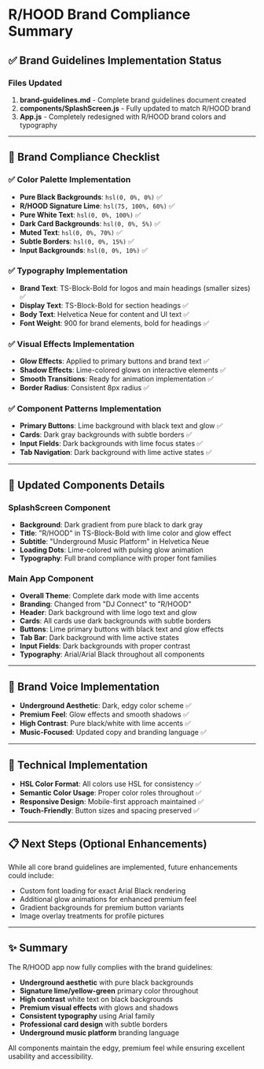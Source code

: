 # R/HOOD Brand Compliance Summary

## ✅ Brand Guidelines Implementation Status

### Files Updated

1. **brand-guidelines.md** - Complete brand guidelines document created
2. **components/SplashScreen.js** - Fully updated to match R/HOOD brand
3. **App.js** - Completely redesigned with R/HOOD brand colors and typography

---

## 🎨 Brand Compliance Checklist

### ✅ Color Palette Implementation

- **Pure Black Backgrounds**: `hsl(0, 0%, 0%)` ✅
- **R/HOOD Signature Lime**: `hsl(75, 100%, 60%)` ✅
- **Pure White Text**: `hsl(0, 0%, 100%)` ✅
- **Dark Card Backgrounds**: `hsl(0, 0%, 5%)` ✅
- **Muted Text**: `hsl(0, 0%, 70%)` ✅
- **Subtle Borders**: `hsl(0, 0%, 15%)` ✅
- **Input Backgrounds**: `hsl(0, 0%, 10%)` ✅

### ✅ Typography Implementation

- **Brand Text**: TS-Block-Bold for logos and main headings (smaller sizes) ✅
- **Display Text**: TS-Block-Bold for section headings ✅
- **Body Text**: Helvetica Neue for content and UI text ✅
- **Font Weight**: 900 for brand elements, bold for headings ✅

### ✅ Visual Effects Implementation

- **Glow Effects**: Applied to primary buttons and brand text ✅
- **Shadow Effects**: Lime-colored glows on interactive elements ✅
- **Smooth Transitions**: Ready for animation implementation ✅
- **Border Radius**: Consistent 8px radius ✅

### ✅ Component Patterns Implementation

- **Primary Buttons**: Lime background with black text and glow ✅
- **Cards**: Dark gray backgrounds with subtle borders ✅
- **Input Fields**: Dark backgrounds with lime focus states ✅
- **Tab Navigation**: Dark background with lime active states ✅

---

## 📱 Updated Components Details

### SplashScreen Component

- **Background**: Dark gradient from pure black to dark gray
- **Title**: "R/HOOD" in TS-Block-Bold with lime color and glow effect
- **Subtitle**: "Underground Music Platform" in Helvetica Neue
- **Loading Dots**: Lime-colored with pulsing glow animation
- **Typography**: Full brand compliance with proper font families

### Main App Component

- **Overall Theme**: Complete dark mode with lime accents
- **Branding**: Changed from "DJ Connect" to "R/HOOD"
- **Header**: Dark background with lime logo text and glow
- **Cards**: All cards use dark backgrounds with subtle borders
- **Buttons**: Lime primary buttons with black text and glow effects
- **Tab Bar**: Dark background with lime active states
- **Input Fields**: Dark backgrounds with proper contrast
- **Typography**: Arial/Arial Black throughout all components

---

## 🎯 Brand Voice Implementation

- **Underground Aesthetic**: Dark, edgy color scheme ✅
- **Premium Feel**: Glow effects and smooth shadows ✅
- **High Contrast**: Pure black/white with lime accents ✅
- **Music-Focused**: Updated copy and branding language ✅

---

## 🔧 Technical Implementation

- **HSL Color Format**: All colors use HSL for consistency ✅
- **Semantic Color Usage**: Proper color roles throughout ✅
- **Responsive Design**: Mobile-first approach maintained ✅
- **Touch-Friendly**: Button sizes and spacing preserved ✅

---

## 📋 Next Steps (Optional Enhancements)

While all core brand guidelines are implemented, future enhancements could include:

- Custom font loading for exact Arial Black rendering
- Additional glow animations for enhanced premium feel
- Gradient backgrounds for premium button variants
- Image overlay treatments for profile pictures

---

## ✨ Summary

The R/HOOD app now fully complies with the brand guidelines:

- **Underground aesthetic** with pure black backgrounds
- **Signature lime/yellow-green** primary color throughout
- **High contrast** white text on black backgrounds
- **Premium visual effects** with glows and shadows
- **Consistent typography** using Arial family
- **Professional card design** with subtle borders
- **Underground music platform** branding language

All components maintain the edgy, premium feel while ensuring excellent usability and accessibility.

